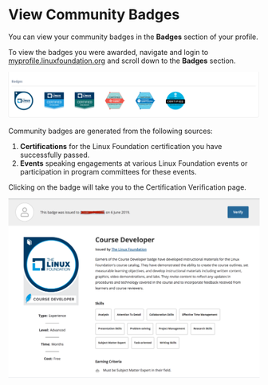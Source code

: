# ​View Community Badges

You can view your community badges in the **Badges** section of your profile. 

To view the badges you were awarded, navigate and login to [myprofile.linuxfoundation.org](https://myprofile.linuxfoundation.org/) and scroll down to the **Badges** section.

![](../../.gitbook/assets/badges%20%281%29.png)

Community badges are generated from the following sources:

1. **Certifications** for the Linux Foundation certification you have successfully passed.
2. **Events** speaking engagements at various Linux Foundation events or participation in  program committees for these events.

Clicking on the badge will take you to the Certification Verification page.

![Certification Verification](../../.gitbook/assets/certverify.png)

